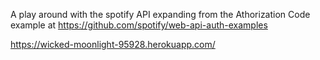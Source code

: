 A play around with the spotify API expanding from the Athorization Code example at https://github.com/spotify/web-api-auth-examples

https://wicked-moonlight-95928.herokuapp.com/
